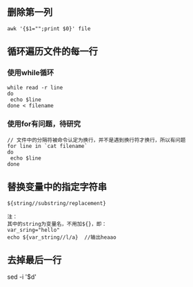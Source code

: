 ## 删除第一列
```
awk '{$1="";print $0}' file
```

## 循环遍历文件的每一行
### 使用while循环
```
while read -r line
do
 echo $line
done < filename
```
### 使用for有问题，待研究
```
// 文件中的分隔符被命令认定为换行，并不是遇到换行符才换行，所以有问题
for line in `cat filename`
do
 echo $line
done
```

## 替换变量中的指定字符串
```
${string//substring/replacement}

注：
其中的string为变量名，不用加${}，即：
var_sring="hello"
echo ${var_string//l/a}  //输出heaao
```
## 去掉最后一行
sed -i '$d'
